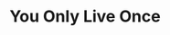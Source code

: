 ---
ee_id: '4137'
site: '1'
type: '5'
title: You Only Live Once
url: you-only-live-once
year: '2014'
venue: SOHO Holiday Inn, Grand Lafyette Conference Room
state_country: New York
pitch: Debut Arcangel Surfware pop-up / first show of all new work in a few years
  in NYC (since my Whitney show) ...... :-/
ps: ''
imgs: yolo-2014-03-install-001-database-DG.jpg,yolo-2014-03-install-005-database-DG.jpg,yolo-2014-03-install-002-database-DG.jpg,yolo-2014-03-install-006-database-DG.jpg,yolo-2014-03-install-007-database-DG.jpg,yolo-2014-03-install-014-database-DG.jpg,yolo-2014-03-install-026-database-DG.jpg,yolo-2014-03-install-031-database-DG.jpg,yolo-2014-03-install-037-database-DG.jpg,yolo-2014-03-install-039-database-DG.jpg,yolo-2014-03-install-052-database-DG.jpg,yolo-2014-03-install-051-database-DG.jpg,yolo-2014-03-install-060-database-DG.jpg,yolo-2014-03-install-059-database-DG.jpg,yolo-2014-03-install-071-database-DG.jpg,yolo-2014-03-install-075-database-DG.jpg,yolo-2014-03-install-073-database-DG.jpg,yolo-2014-03-install-082-database-DG.jpg,yolo-2014-03-install-084-database-DG.jpg
things: "[144] [2010-076-sports-products] 2010-076 Sports Products,[2213] [2011-193-various-books-various-scents1]
  2011-193 Various Books, Various Scents,[2216] [2012-031-originals] 2012-031 Originals,[4111]
  [2013-117-the-source-desktop-wireform] 2013 117 The Source Desktop Wireform,[4112]
  [2013-133-the-source-issue-3-i-shot-andy-warhol] 2013 133 The Source Issue 3 I Shot
  Andy Warhol,[4113] [20130168-the-source-issue-4-on-and-on] 20130168 The Source Issue
  4 On and On,[4114] [2013-138-the-source-pizza-party] 2013 138 The Source Pizza Party,[4138]
  [2013-115-24-Dances-For-The-Electric-Piano] 2013-115 24 Dances For The Electric
  Piano (SRF-001),[4139] [2013-219-24-dances-for-the-electric-piano-long-sleeve-silkscreened-t-shirt]
  2013-219 24 Dances For The Electric Piano Long-Sleeve Silkscreened T-Shirt (SRF-012),[4140]
  [2013-221-24-dances-for-electric-piano-drawing-srf-013] 2013-221 24 Dances for Electric
  Piano (Drawing) (SRF-013),[4141] [2014-004-spectrum-yin-yang-crest-t-shirt-srf-002]
  2014-004 Spectrum Yin-Yang Crest- T-Shirt (SRF-002),[4142] [2014-005-spectrum-yin-yang-crest-hoodie-srf-003]
  2014-005 Spectrum Yin-Yang Crest Hoodie (SRF-003),[4143] [2014-006-signature-front-back-sweatpants-srf-004]
  2014-006 Signature Front/Back Sweatpants (SRF-004),[4144] [2014-007-fitted-otto-flexfit-hat-srf-005]
  2014-007 Fitted Otto Flexfit Hat (SRF-005),[4145] [2014-008-photoshop-gradient-demonstration-iphone-case-srf-006]
  2014-008 Photoshop Gradient Demonstration iPhone Case (SRF-006),[4146] [2014-009-photoshop-gradient-demonstration-ipad-case-srf-007]
  2014-009 Photoshop Gradient Demonstration iPad Case (SRF-007),[4147] [2014-013-photoshop-gradient-demonstration-bedsheets-srf-011]
  2014-013 Photoshop Gradient Demonstration Bedsheets (SRF-011),[4148] [2014-025-you-only-live-once-poster-srf-018]
  2014-025 You Only Live Once Poster (SRF-018),[4149] [2012-160-euphoria] 2012-160
  Euphoria,[4150] [2014-060-dvd-power-tower-80-by-sharper-image-design] 2014-060 DVD
  Power Tower 80 by Sharper Image Design,[4151] [2012-117-express-yourself-clearly]
  2012-117 Express Yourself Clearly,[4152] [2013-062-Express-Yourself-Clearly] 2013-062
  Express Yourself Clearly"
layout: shows
---